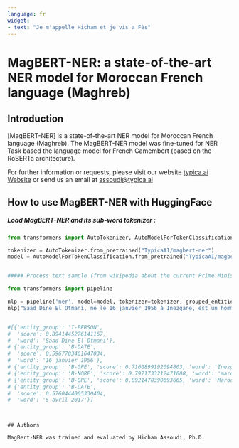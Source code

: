 ```yaml
---
language: fr
widget:
- text: "Je m'appelle Hicham et je vis a Fès"
---
```


# MagBERT-NER: a state-of-the-art NER model for Moroccan French language (Maghreb)

## Introduction

[MagBERT-NER] is a state-of-the-art NER model for Moroccan French language (Maghreb). The MagBERT-NER model was fine-tuned for NER Task based the language model for French Camembert (based on the RoBERTa architecture).

For further information or requests, please visit our website [typica.ai Website](https://typica.ai/) or send us an email at assoudi@typica.ai

## How to use MagBERT-NER with HuggingFace

##### Load MagBERT-NER and its sub-word tokenizer :
```python
from transformers import AutoTokenizer, AutoModelForTokenClassification

tokenizer = AutoTokenizer.from_pretrained("TypicaAI/magbert-ner")
model = AutoModelForTokenClassification.from_pretrained("TypicaAI/magbert-ner")


##### Process text sample (from wikipedia about the current Prime Minister of Morocco) Using NER pipeline  

from transformers import pipeline

nlp = pipeline('ner', model=model, tokenizer=tokenizer, grouped_entities=True)
nlp("Saad Dine El Otmani, né le 16 janvier 1956 à Inezgane, est un homme d'État marocain, chef du gouvernement du Maroc depuis le 5 avril 2017")


#[{'entity_group': 'I-PERSON',
#  'score': 0.8941445276141167,
#  'word': 'Saad Dine El Otmani'},
# {'entity_group': 'B-DATE',
#  'score': 0.5967703461647034,
#  'word': '16 janvier 1956'},
# {'entity_group': 'B-GPE', 'score': 0.7160899192094803, 'word': 'Inezgane'},
# {'entity_group': 'B-NORP', 'score': 0.7971733212471008, 'word': 'marocain'},
# {'entity_group': 'B-GPE', 'score': 0.8921478390693665, 'word': 'Maroc'},
# {'entity_group': 'B-DATE',
#  'score': 0.5760444005330404,
#  'word': '5 avril 2017'}]

```

```


## Authors 

MagBert-NER was trained and evaluated by Hicham Assoudi, Ph.D.


